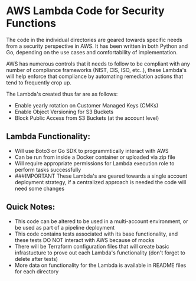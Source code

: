 # AWS Lambda Code for Security Functions

The code in the individual directories are geared towards specific needs from a security perspective in AWS. It has been written in both Python and Go, depending on the use cases and comfortability of implementation.

AWS has numerous controls that it needs to follow to be compliant with any number of compliance frameworks (NIST, CIS, ISO, etc..), these Lambda's will help enforce that compliance by automating remediation actions that tend to frequently crop up.

The Lambda's created thus far are as follows:

- Enable yearly rotation on Customer Managed Keys (CMKs)
- Enable Object Versioning for S3 Buckets
- Block Public Access from S3 Buckets (at the account level)

## Lambda Functionality:

- Will use Boto3 or Go SDK to programmtically interact with AWS
- Can be run from inside a Docker container or uploaded via zip file
- Will require appropriate permissions for Lambda execution role to perform tasks successfully
- ###IMPORTANT These Lambda's are geared towards a single account deployment strategy, if a centralized approach is needed the code will need some changes

## Quick Notes:

- This code can be altered to be used in a multi-account environment, or be used as part of a pipeline deployment
- This code contains tests associated with its base functionality, and these tests DO NOT interact with AWS because of mocks
- There will be Terraform configuration files that will create basic infrastucture to prove out each Lambda's functionality (don't forget to delete after tests)
- More data on functionality for the Lambda is available in README files for each directory


